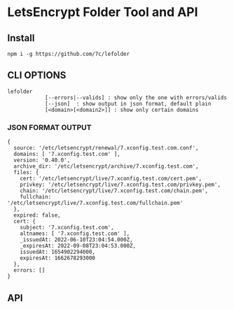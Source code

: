 # LetsEncrypt Folder Tool and API

## Install
`npm i -g https://github.com/7c/lefolder`

## CLI OPTIONS
```
lefolder
            [--errors|--valids] : show only the one with errors/valids
            [--json]  : show output in json format, default plain
            [<domain>[<domain2>]] : show only certain domains
```

### JSON FORMAT OUTPUT 
```
{
  source: '/etc/letsencrypt/renewal/7.xconfig.test.com.conf',
  domains: [ '7.xconfig.test.com' ],
  version: '0.40.0',
  archive_dir: '/etc/letsencrypt/archive/7.xconfig.test.com',
  files: {
    cert: '/etc/letsencrypt/live/7.xconfig.test.com/cert.pem',
    privkey: '/etc/letsencrypt/live/7.xconfig.test.com/privkey.pem',
    chain: '/etc/letsencrypt/live/7.xconfig.test.com/chain.pem',
    fullchain: '/etc/letsencrypt/live/7.xconfig.test.com/fullchain.pem'
  },
  expired: false,
  cert: {
    subject: '7.xconfig.test.com',
    altnames: [ '7.xconfig.test.com' ],
    _issuedAt: 2022-06-10T23:04:54.000Z,
    _expiresAt: 2022-09-08T23:04:53.000Z,
    issuedAt: 1654902294000,
    expiresAt: 1662678293000
  },
  errors: []
}
```


## API
<coming soon>